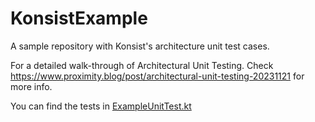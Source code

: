 # KonsistExample
A sample repository with Konsist's architecture unit test cases.

For a detailed walk-through of Architectural Unit Testing.
Check https://www.proximity.blog/post/architectural-unit-testing-20231121 for more info. 


You can find the tests in [ExampleUnitTest.kt](https://github.com/proximity-tech/KonsistExample/blob/b929fc8e52d34691dc8cc7ce4f9ae18d0d6f36fd/app/src/test/java/com/proximity/konsistsample/ExampleUnitTest.kt)

